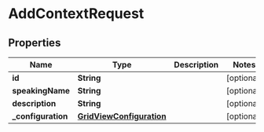 

# AddContextRequest


## Properties

| Name | Type | Description | Notes |
|------------ | ------------- | ------------- | -------------|
|**id** | **String** |  |  [optional] |
|**speakingName** | **String** |  |  [optional] |
|**description** | **String** |  |  [optional] |
|**_configuration** | [**GridViewConfiguration**](GridViewConfiguration.md) |  |  [optional] |



